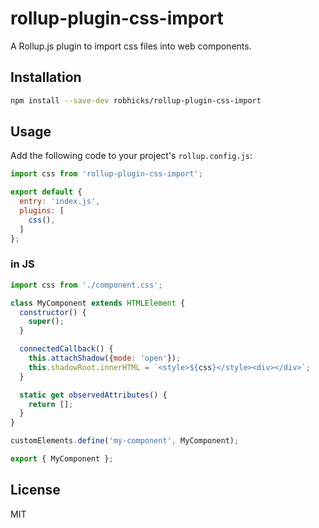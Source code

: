 # rollup-plugin-css-import

A Rollup.js plugin to import css files into web components.  

## Installation

```bash
npm install --save-dev robhicks/rollup-plugin-css-import
```

## Usage

Add the following code to your project's `rollup.config.js`:

```js
import css from 'rollup-plugin-css-import';

export default {
  entry: 'index.js',
  plugins: [
    css(),
  ]
};
```

### in JS

```js
import css from './component.css';

class MyComponent extends HTMLElement {
  constructor() {
    super();
  }

  connectedCallback() {
    this.attachShadow({mode: 'open'});
    this.shadowRoot.innerHTML = `<style>${css}</style><div></div>`;
  }

  static get observedAttributes() {
    return [];
  }
}

customElements.define('my-component', MyComponent);

export { MyComponent };
```

## License

MIT
